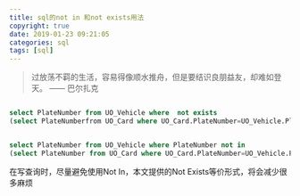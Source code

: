 ```yaml
---
title: sql的not in 和not exists用法
copyright: true
date: 2019-01-23 09:21:05
categories: sql
tags: [sql]
---
```

<blockquote class="blockquote-center">过放荡不羁的生活，容易得像顺水推舟，但是要结识良朋益友，却难如登天。 —— 巴尔扎克</blockquote>

<!-- more -->
```SQL

select PlateNumber from UO_Vehicle where  not exists
(select PlateNumberfrom UO_Card where UO_Card.PlateNumber=UO_Vehicle.PlateNumber)


select PlateNumber from UO_Vehicle where PlateNumber not in
(select PlateNumber from UO_Card where UO_Card.PlateNumber=UO_Vehicle.PlateNumber)


```

在写查询时，尽量避免使用Not In，本文提供的Not Exists等价形式，将会减少很多麻烦